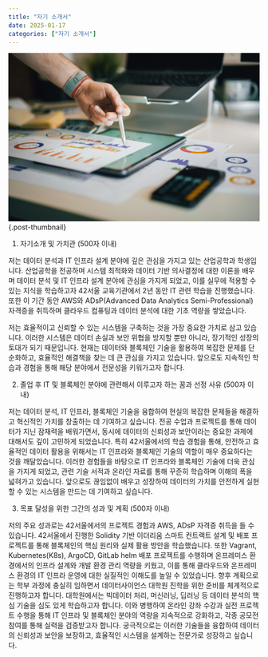 ```yaml
---
title: "자기 소개서"
date: 2025-01-17
categories: ["자기 소개서"]
---
```


![](/img/stat-thumb.jpg){.post-thumbnail}

1. 자기소개 및 가치관 (500자 이내)

저는 데이터 분석과 IT 인프라 설계 분야에 깊은 관심을 가지고 있는 산업공학과 학생입니다. 산업공학을 전공하며 시스템 최적화와 데이터 기반 의사결정에 대한 이론을 배우며 데이터 분석 및 IT 인프라 설계 분야에 관심을 가지게 되었고, 이를 실무에 적용할 수 있는 지식을 학습하고자 42서울 교육기관에서 2년 동안 IT 관련 학습을 진행했습니다. 또한 이 기간 동안 AWS와 ADsP(Advanced Data Analytics Semi-Professional) 자격증을 취득하며 클라우드 컴퓨팅과 데이터 분석에 대한 기초 역량을 쌓았습니다.

저는 효율적이고 신뢰할 수 있는 시스템을 구축하는 것을 가장 중요한 가치로 삼고 있습니다. 이러한 시스템은 데이터 손실과 보안 위협을 방지할 뿐만 아니라, 장기적인 성장의 토대가 되기 때문입니다. 현재는 데이터와 블록체인 기술을 활용하여 복잡한 문제를 단순화하고, 효율적인 해결책을 찾는 데 큰 관심을 가지고 있습니다. 앞으로도 지속적인 학습과 경험을 통해 해당 분야에서 전문성을 키워가고자 합니다.

2. 졸업 후 IT 및 블록체인 분야에 관련해서 이루고자 하는 꿈과 선정 사유 (500자 이내)

저는 데이터 분석, IT 인프라, 블록체인 기술을 융합하여 현실의 복잡한 문제들을 해결하고 혁신적인 가치를 창출하는 데 기여하고 싶습니다. 전공 수업과 프로젝트를 통해 데이터가 지닌 잠재력을 배워가면서, 동시에 데이터의 신뢰성과 보안이라는 중요한 과제에 대해서도 깊이 고민하게 되었습니다. 특히 42서울에서의 학습 경험을 통해, 안전하고 효율적인 데이터 활용을 위해서는 IT 인프라와 블록체인 기술의 역할이 매우 중요하다는 것을 깨달았습니다. 이러한 경험들을 바탕으로 IT 인프라와 블록체인 기술에 더욱 관심을 가지게 되었고, 관련 기술 서적과 온라인 자료를 통해 꾸준히 학습하며 이해의 폭을 넓혀가고 있습니다. 앞으로도 끊임없이 배우고 성장하여 데이터의 가치를 안전하게 실현할 수 있는 시스템을 만드는 데 기여하고 싶습니다.

3. 목표 달성을 위한 그간의 성과 및 계획 (500자 이내)

저의 주요 성과로는 42서울에서의 프로젝트 경험과 AWS, ADsP 자격증 취득을 들 수 있습니다. 42서울에서 진행한 Solidity 기반 이더리움 스마트 컨트랙트 설계 및 배포 프로젝트를 통해 블록체인의 핵심 원리와 실제 활용 방안을 학습했습니다. 또한 Vagrant, Kubernetes(K8s), ArgoCD, GitLab helm 배포 프로젝트를 수행하며 온프레미스 환경에서의 인프라 설계와 개발 환경 관리 역량을 키웠고, 이를 통해 클라우드와 온프레미스 환경의 IT 인프라 운영에 대한 실질적인 이해도를 높일 수 있었습니다.
향후 계획으로는 학부 과정에 충실히 임하면서 데이터사이언스 대학원 진학을 위한 준비를 체계적으로 진행하고자 합니다. 대학원에서는 빅데이터 처리, 머신러닝, 딥러닝 등 데이터 분석의 핵심 기술을 심도 있게 학습하고자 합니다. 이와 병행하여 온라인 강좌 수강과 실전 프로젝트 수행을 통해 IT 인프라 및 블록체인 분야의 역량을 지속적으로 강화하고, 각종 공모전 참여를 통해 실력을 검증받고자 합니다. 궁극적으로는 이러한 기술들을 융합하여 데이터의 신뢰성과 보안을 보장하고, 효율적인 시스템을 설계하는 전문가로 성장하고 싶습니다.
